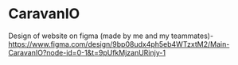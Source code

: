 # CaravanIO

Design of website on figma (made by me and my teammates)- https://www.figma.com/design/9bp08udx4ph5eb4WTzxtM2/Main-CaravanIO?node-id=0-1&t=9pUfkMjzanURinjy-1
